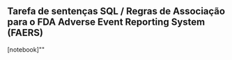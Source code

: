 ## Tarefa de sentenças SQL / Regras de Associação para o FDA Adverse Event Reporting System (FAERS)

[notebook]""
